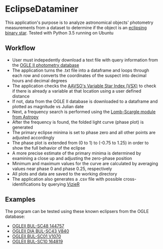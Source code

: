 # EclipseDataminer

This application's purpose is to analyze astronomical objects' photometry measurements from a dataset to determine if the object is an [eclipsing binary star](http://www.physics.sfasu.edu/astro/ebstar/ebstar.html).
Tested with Python 3.5 running on Ubuntu

## Workflow ##
* User must indepedently download a text file with query information from the [OGLE II photometry database](http://ogledb.astrouw.edu.pl/~ogle/photdb/)
* The application turns the .txt file into a dataframe and loops through each row and converts the coordinates of the suspect into decimal hours and decimal degrees
* The application checks the [AAVSO's Variable Star Index (VSX)](https://www.aavso.org/vsx/) to check if there is already a variable at that location using a user defined distance
* If not, data from the OGLE II database is downloaded to a dataframe and plotted as magnitude vs Julian date
* Next, a frequency search is performed using the [Lomb-Scargle module from Astropy](http://docs.astropy.org/en/stable/stats/lombscargle.html)
* After the frequency is found, the folded light curve (phase plot) is generated
* The primary eclipse minima is set to phase zero and all other points are adjusted accordingly
* The phase plot is extended from (0 to 1) to (-0.75 to 1.25) in order to show the full behavior of the eclipse
* A more precise estimate of the primary minima is determined by examining a close up and adjusting the zero-phase position
* Minimum and maximum values for the curve are calculated by averaging values near phase 0 and phase 0.25, respectively
* All plots and data are saved to the working directory
* The application also generates a .csv file with possible cross-identifications by querying [VizieR](http://vizier.u-strasbg.fr/cgi-bin/VizieR)

## Examples ##

The program can be tested using these known eclipsers from the OGLE database:
* [OGLEII BUL-SC48 144757](https://www.aavso.org/vsx/index.php?view=detail.top&oid=409584)
* [OGLEII DIA BUL-SC43 V840](https://www.aavso.org/vsx/index.php?view=detail.top&oid=409515)
* [OGLEII BUL-SC01 V1070](https://www.aavso.org/vsx/index.php?view=detail.top&oid=356262)
* [OGLEII BUL-SC10 164819](https://www.aavso.org/vsx/index.php?view=detail.top&oid=356102)
